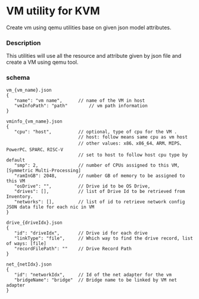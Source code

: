 # VM utility for KVM
Create vm using qemu utilities base on given json model attributes.

### Description
This utilities will use all the resource and attribute given by json file and create a VM using qemu tool.

### schema
 ```jsonc
vm_{vm_name}.json
{
    "name": "vm name",      // name of the VM in host
    "vmInfoPath": "path"        // vm path information
}

vminfo_{vm_name}.json
{
    "cpu": "host",          // optional, type of cpu for the VM .
                            // host: follow means same cpu as vm host
                            // other values: x86、x86_64、ARM、MIPS、PowerPC、SPARC、RISC-V
                            // set to host to follow host cpu type by default
    "smp": 2,               // number of CPUs assigned to this VM, [Symmetric Multi-Processing]
    "ramInGB": 2048,        // number GB of memory to be assigned to this VM
    "osDrive": "",          // Drive id to be OS Drive, 
    "drives": [],           // list of Drive Id to be retrieved from Inventory.
    "networks": [],         // list of id to retrieve network config JSON data file for each nic in VM
}

drive_{driveIdx}.json
{
    "id": "driveIdx",       // Drive id for each drive
    "linkType": "file",     // Which way to find the drive record, list of ways: [file]
    "recordFilePath": ""    // Drive Record Path
}

net_{netIdx}.json
{
    "id": "networkIdx",     // Id of the net adapter for the vm
    "bridgeName": "bridge"  // Bridge name to be linked by VM net adapter
}
 ```